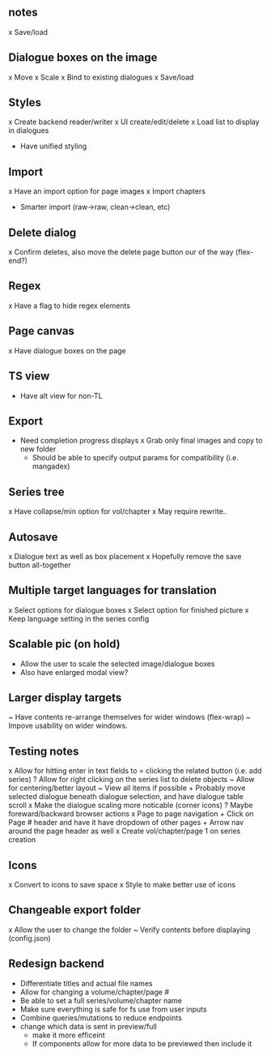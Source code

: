 ## notes
x Save/load

## Dialogue boxes on the image
x Move
x Scale
x Bind to existing dialogues
x Save/load

## Styles
x Create backend reader/writer
x UI create/edit/delete
x Load list to display in dialogues
- Have unified styling

## Import
x Have an import option for page images
x Import chapters
- Smarter import (raw->raw, clean->clean, etc)

## Delete dialog
x Confirm deletes, also move the delete page button our of the way (flex-end?)

## Regex
x Have a flag to hide regex elements

## Page canvas
x Have dialogue boxes on the page

## TS view
- Have alt view for non-TL

## Export
- Need completion progress displays
x Grab only final images and copy to new folder
    + Should be able to specify output params for compatibility (i.e. mangadex)

## Series tree
x Have collapse/min option for vol/chapter
x May require rewrite..

## Autosave
x Dialogue text as well as box placement
x Hopefully remove the save button all-together

## Multiple target languages for translation
x Select options for dialogue boxes
x Select option for finished picture
x Keep language setting in the series config

## Scalable pic (on hold)
- Allow the user to scale the selected image/dialogue boxes
- Also have enlarged modal view?

## Larger display targets
~ Have contents re-arrange themselves for wider windows (flex-wrap)
~ Impove usability on wider windows.


## Testing notes
x Allow for hitting enter in text fields to = clicking the related button (i.e. add series)
? Allow for right clicking on the series list to delete objects
~ Allow for centering/better layout
~ View all items if possible
    + Probably move selected dialogue beneath dialogue selection, and have dialogue table scroll
x Make the dialogue scaling more noticable (corner icons)
? Maybe foreward/backward browser actions
x Page to page navigation
    + Click on Page # header and have it have dropdown of other pages
    + Arrow nav around the page header as well
x Create vol/chapter/page 1 on series creation

## Icons
x Convert to icons to save space
x Style to make better use of icons

## Changeable export folder
x Allow the user to change the folder
~ Verify contents before displaying (config.json)

## Redesign backend
- Differentiate titles and actual file names
- Allow for changing a volume/chapter/page #
- Be able to set a full series/volume/chapter name
- Make sure everything is safe for fs use from user inputs
- Combine queries/mutations to reduce endpoints
- change which data is sent in preview/full
    + make it more efficeint
    + If components allow for more data to be previewed then include it